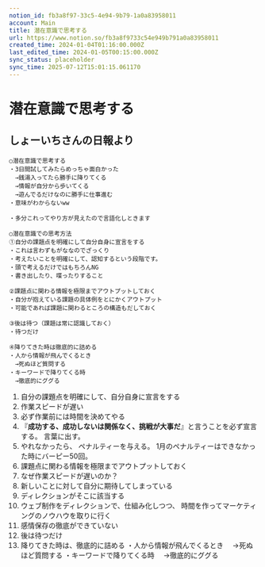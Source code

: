 ```yaml
---
notion_id: fb3a8f97-33c5-4e94-9b79-1a0a83958011
account: Main
title: 潜在意識で思考する
url: https://www.notion.so/fb3a8f9733c54e949b791a0a83958011
created_time: 2024-01-04T01:16:00.000Z
last_edited_time: 2024-01-05T00:15:00.000Z
sync_status: placeholder
sync_time: 2025-07-12T15:01:15.061170
---
```

# 潜在意識で思考する

## しょーいちさんの日報より
  ```plain text
○潜在意識で思考する
・3日間試してみたらめっちゃ面白かった
　→銭湯入ってたら勝手に降りてくる
　→情報が自分から歩いてくる
　→遊んでるだけなのに勝手に仕事進む
・意味がわからないww

・多分これってやり方が見えたので言語化しときます

○潜在意識での思考方法
①自分の課題点を明確にして自分自身に宣言をする
・これは言わずもがななのでざっくり
・考えたいことを明確にして、認知するという段階です。
・頭で考えるだけではもちろんNG
・書き出したり、喋ったりすること

②課題点に関わる情報を極限までアウトプットしておく
・自分が抱えている課題の具体例をとにかくアウトプット
・可能であれば課題に関わるところの構造もだしておく

③後は待つ（課題は常に認識しておく）
・待つだけ

④降りてきた時は徹底的に詰める
・人から情報が飛んでくるとき
　→死ぬほど質問する
・キーワードで降りてくる時
　→徹底的にググる
  ```
  
1. 自分の課題点を明確にして、自分自身に宣言をする
  1. 作業スピードが遅い
  1. 必ず作業前には時間を決めてやる
  1. 『**成功する、成功しないは関係なく、挑戦が大事だ**』と言うことを必ず宣言する。 言葉に出す。
  1. やれなかったら、 ペナルティーを与える。 
1月のペナルティーはできなかった時にバーピー50回。
1. 課題点に関わる情報を極限までアウトプットしておく
  1. なぜ作業スピードが遅いのか？
  1. 新しいことに対して自分に期待してしまっている
  1. ディレクションがそこに該当する
  1. ウェブ制作をディレクションで、仕組み化しつつ、 時間を作ってマーケティングのノウハウを取りに行く
  1. 感情保存の徹底ができていない
1. 後は待つだけ
1. 降りてきた時は、徹底的に詰める
  ・人から情報が飛んでくるとき
　→死ぬほど質問する
  ・キーワードで降りてくる時
　→徹底的にググる
  